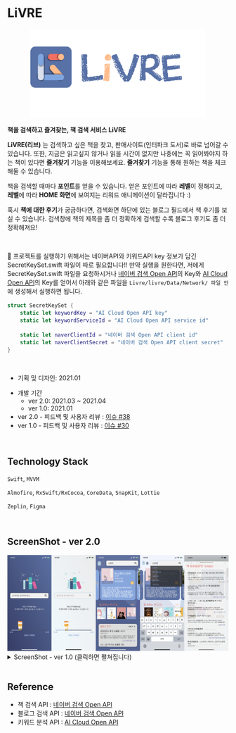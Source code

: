 # LiVRE

<p align="center"><img src="./image/ver-2/LiVRE_logo_text.png" width="400" /></p>

**책을 검색하고 즐겨찾는, 책 검색 서비스 LiVRE**

**LiVRE(리브)** 는 검색하고 싶은 책을 찾고, 판매사이트(인터파크 도서)로 바로 넘어갈 수 있습니다. 또한, 지금은 읽고싶지 않거나 읽을 시간이 없지만 나중에는 꼭 읽어봐야지 하는 책이 있다면 **즐겨찾기** 기능을 이용해보세요. **즐겨찾기** 기능을 통해 원하는 책을 체크해둘 수 있습니다.

 

책을 검색할 때마다 **포인트**를 얻을 수 있습니다. 얻은 포인트에 따라 **레벨**이 정해지고, **레벨**에 따라 **HOME 화면**에 보여지는 리워드 애니메이션이 달라집니다 :)

 

혹시 **책에 대한 후기**가 궁금하다면, 검색화면 하단에 있는 블로그 필드에서 책 후기를 보실 수 있습니다. 검색창에 책의 제목을 좀 더 정확하게 검색할 수록 블로그 후기도 좀 더 정확해져요!

<br />

🚫 프로젝트를 실행하기 위해서는 네이버API와 키워드API key 정보가 담긴 SecretKeySet.swift 파일이 따로 필요합니다!! 만약 실행을 원한다면, 저에게 SecretKeySet.swift 파일을 요청하시거나 [네이버 검색 Open API](https://developers.naver.com/docs/search/blog/)의 Key와 [AI Cloud Open API](https://www.saltlux.ai/)의 Key를 얻어서 아래와 같은 파일을 `Livre/livre/Data/Network/ 파일 안`에 생성해서 실행하면 됩니다.
```swift
struct SecretKeySet {
    static let keywordKey = "AI Cloud Open API key"
    static let keywordServiceId = "AI Cloud Open API service id"
    
    static let naverClientId = "네이버 검색 Open API client id"
    static let naverClientSecret = "네이버 검색 Open API client secret"
}
```

<br />

* 기획 및 디자인: 2021.01
<!-- * 기획 및 디자인 : 1/14 ~ 1/17 -->
* 개발 기간
    + ver 2.0: 2021.03 ~ 2021.04
    + ver 1.0: 2021.01
    <!-- + ver 2.0: 3/22 ~ 4/4
    + ver 1.0: 1/17 ~ 1/29 -->
* ver 2.0 - 피드백 및 사용자 리뷰 : [이슈 #38](https://github.com/kimhyebeen/ios-livre/issues/38)
* ver 1.0 - 피드백 및 사용자 리뷰 : [이슈 #30](https://github.com/kimhyebeen/ios-livre/issues/30)

<br />

## Technology Stack
`Swift`, `MVVM`

 

`Almofire`, `RxSwift/RxCocoa`, `CoreData`, `SnapKit`, `Lottie`

 

`Zeplin`, `Figma`

<br />

## ScreenShot - ver 2.0
<img src="./image/ver-2/screenshot.png" width="900" />

<details>
<summary>ScreenShot - ver 1.0 (클릭하면 펼쳐집니다)</summary>
<div markdown="1">

<img src="./image/ver-1/main-screenshot.png" width="900" />

</div>
</details>

<br />

## Reference
* 책 검색 API : [네이버 검색 Open API](https://developers.naver.com/docs/search/book/)
* 블로그 검색 API : [네이버 검색 Open API](https://developers.naver.com/docs/search/blog/)
* 키워드 분석 API : [AI Cloud Open API](https://www.saltlux.ai/)

